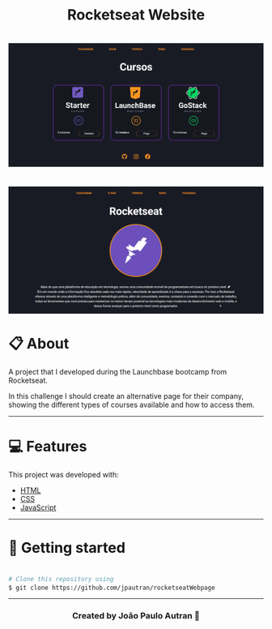 <h1 align="center">
    Rocketseat Website
</h1>

<h1>
<img src ="img/content.png" align="center">
</h1>

<h1>
<img src="img/web.gif" align="center">
</h1>

# 📋 About

A project that I developed during the Launchbase bootcamp from Rocketseat. </br>

In this challenge I should create an alternative page for their company, showing the different types of courses available and how to access them.

---

# 💻 Features 

This project was developed with:
- [HTML](https://developer.mozilla.org/en-US/docs/Web/HTML)
- [CSS](https://developer.mozilla.org/en-US/docs/Web/CSS)
- [JavaScript](https://developer.mozilla.org/en-US/docs/Learn/Getting_started_with_the_web/JavaScript_basics)

---

# 📂 Getting started
```bash

# Clone this repository using
$ git clone https://github.com/jpautran/rocketseatWebpage

```
---

<h3 align="center">
Created by João Paulo Autran 🚀
</h3>            
